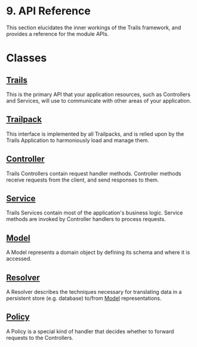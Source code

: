# 9. API Reference

This section elucidates the inner workings of the Trails framework, and provides a reference for the module APIs.

# Classes

## [Trails](trails.md)

This is the primary API that your application resources, such as Controllers and Services, will use to communicate with other areas of your application.

## [Trailpack](trailpack.md)

This interface is implemented by all Trailpacks, and is relied upon by the Trails Application to harmoniously load and manage them.

## [Controller](controller.md)

Trails Controllers contain request handler methods. Controller methods receive requests from the client, and send responses to them.

## [Service](service.md)

Trails Services contain most of the application's business logic. Service methods are invoked by Controller handlers to process requests.

## [Model](model.md)

A Model represents a domain object by defining its schema and where it is accessed.

## [Resolver](resolver.md)

A Resolver describes the techniques necessary for translating data in a persistent store (e.g. database) to/from [Model](model.md) representations.

## [Policy](policy.md)

A Policy is a special kind of handler that decides whether to forward requests to the Controllers.
